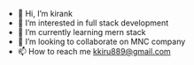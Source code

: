 - 👋 Hi, I’m kirank
- 👀 I’m interested in full stack development
- 🌱 I’m currently learning mern stack
- 💞️ I’m looking to collaborate on MNC company
- 📫 How to reach me kkiru889@gmail.com

<!---
kirank860/kirank860 is a ✨ special ✨ repository because its `README.md` (this file) appears on your GitHub profile.
You can click the Preview link to take a look at your changes.
--->
